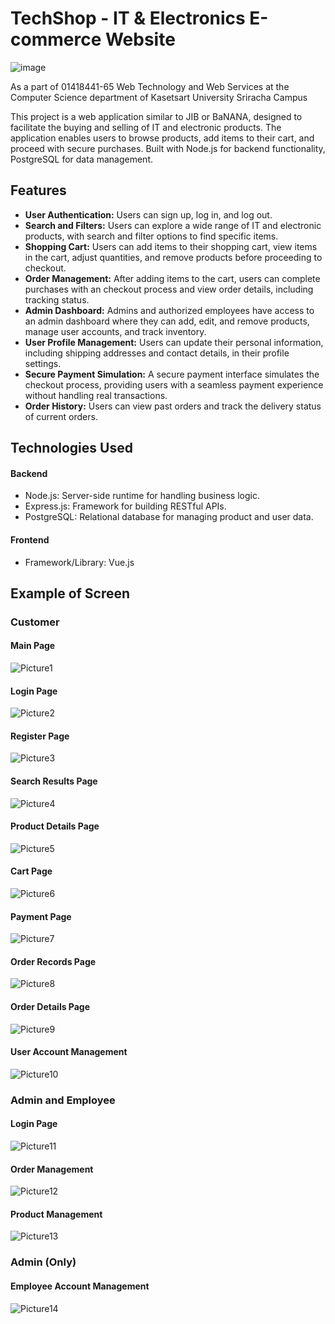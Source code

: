 # TechShop - IT & Electronics E-commerce Website

![image](https://github.com/user-attachments/assets/f5f1d195-b961-4cb8-ac8b-a6ccc1a429d6)

As a part of 01418441-65 Web Technology and Web Services at the Computer Science department of Kasetsart University Sriracha Campus

This project is a web application similar to JIB or BaNANA, designed to facilitate the buying and selling of IT and electronic products. The application enables users to browse products, add items to their cart, and proceed with secure purchases. Built with Node.js for backend functionality, PostgreSQL for data management.

## Features

* **User Authentication:** Users can sign up, log in, and log out.
* **Search and Filters:** Users can explore a wide range of IT and electronic products, with search and filter options to find specific items.
* **Shopping Cart:** Users can add items to their shopping cart, view items in the cart, adjust quantities, and remove products before proceeding to checkout.
* **Order Management:** After adding items to the cart, users can complete purchases with an checkout process and view order details, including tracking status.
* **Admin Dashboard:** Admins and authorized employees have access to an admin dashboard where they can add, edit, and remove products, manage user accounts, and track inventory.
* **User Profile Management:** Users can update their personal information, including shipping addresses and contact details, in their profile settings.
* **Secure Payment Simulation:** A secure payment interface simulates the checkout process, providing users with a seamless payment experience without handling real transactions.
* **Order History:** Users can view past orders and track the delivery status of current orders.

## Technologies Used
#### Backend
* Node.js: Server-side runtime for handling business logic.
* Express.js: Framework for building RESTful APIs.
* PostgreSQL: Relational database for managing product and user data.
#### Frontend
* Framework/Library: Vue.js

## Example of Screen
### Customer
#### Main Page
![Picture1](https://github.com/user-attachments/assets/14da328f-7be0-4956-9b7e-6db2e166d67d)
#### Login Page
![Picture2](https://github.com/user-attachments/assets/d746f399-957f-4260-8667-1e5a06317fb3)
#### Register Page
![Picture3](https://github.com/user-attachments/assets/edc8c643-abab-4e8a-99fa-759300a3f04a)
#### Search Results Page
![Picture4](https://github.com/user-attachments/assets/b0949be7-7901-439b-924e-808b0dc56d39)
#### Product Details Page
![Picture5](https://github.com/user-attachments/assets/2d7c2d52-acb1-485d-88cf-b10988fdb825)
#### Cart Page
![Picture6](https://github.com/user-attachments/assets/c4afdd60-4da7-41d1-a89e-146cc0205cd8)
#### Payment Page
![Picture7](https://github.com/user-attachments/assets/f3fb0624-4cac-4e60-8b42-324f65b1ae3d)
#### Order Records Page
![Picture8](https://github.com/user-attachments/assets/a4ad9a24-3eda-4e0d-b2ad-94c78133a252)
#### Order Details Page
![Picture9](https://github.com/user-attachments/assets/77305bb0-a13c-4eec-8dc0-326dd2a2288a)
#### User Account Management
![Picture10](https://github.com/user-attachments/assets/3bbf8275-e733-4414-af7a-c19414fa1244)

### Admin and Employee
#### Login Page
![Picture11](https://github.com/user-attachments/assets/46361173-9614-4038-af12-7121a8ccaa12)
#### Order Management
![Picture12](https://github.com/user-attachments/assets/b4500e99-64f9-45e7-a052-94605ed3a187)
#### Product Management
![Picture13](https://github.com/user-attachments/assets/370191bb-ccc6-4fb6-be56-916dc44de3a9)

### Admin (Only)
#### Employee Account Management
![Picture14](https://github.com/user-attachments/assets/1ab941c3-e71e-465b-a757-26b17a3956e9)
